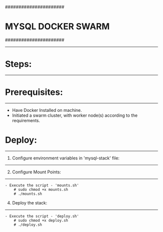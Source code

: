 ######################
# MYSQL DOCKER SWARM #
######################

--------
# Steps:
--------

# Prerequisites:
----------------
 - Have Docker Installed on machine.
 - Initiated a swarm cluster, with worker node(s) according to the requirements.


# Deploy:
---------

  1. Configure environment variables in 'mysql-stack' file:
  -----------------------------------------------------------


  2. Configure Mount Points:
  --------------------------
	- Execute the script - 'mounts.sh'
		# sudo chmod +x mounts.sh
		# ./mounts.sh

	
  4. Deploy the stack:
  --------------------
	- Execute the script - 'deploy.sh'
		# sudo chmod +x deploy.sh
		# ./deploy.sh
